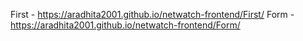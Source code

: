 First - https://aradhita2001.github.io/netwatch-frontend/First/
Form - https://aradhita2001.github.io/netwatch-frontend/Form/
